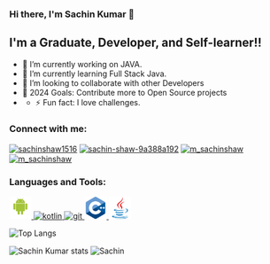### Hi there, I'm Sachin Kumar 👋

## I'm a Graduate, Developer, and Self-learner!!

- 🔭 I’m currently working on JAVA.
- 🌱 I’m currently learning Full Stack Java.
- 👯 I’m looking to collaborate with other Developers
- 🥅 2024 Goals: Contribute more to Open Source projects
- - ⚡ Fun fact: I love challenges.

<h3 align="left">Connect with me:</h3>
<p align="left">
<a href="https://twitter.com/sachinshaw1516" target="blank"><img align="center" src="https://raw.githubusercontent.com/rahuldkjain/github-profile-readme-generator/master/src/images/icons/Social/twitter.svg" alt="sachinshaw1516" height="30" width="40" /></a>
<a href="https://linkedin.com/in/sachin-shaw-9a388a192" target="blank"><img align="center" src="https://raw.githubusercontent.com/rahuldkjain/github-profile-readme-generator/master/src/images/icons/Social/linked-in-alt.svg" alt="sachin-shaw-9a388a192" height="30" width="40" /></a>
<a href="https://instagram.com/m_sachinshaw" target="blank"><img align="center" src="https://raw.githubusercontent.com/rahuldkjain/github-profile-readme-generator/master/src/images/icons/Social/instagram.svg" alt="m_sachinshaw" height="30" width="40" /></a>
  <a href="https://www.hackerrank.com/profile/sachinkr1516" target="blank"><img align="center" src="https://raw.githubusercontent.com/rahuldkjain/github-profile-readme-generator/master/src/images/icons/Social/instagram.svg" alt="m_sachinshaw" height="30" width="40" /></a>
</p>

<h3 align="left">Languages and Tools:</h3>
<p align="left"> <a href="https://developer.android.com" target="_blank"> <img src="https://raw.githubusercontent.com/devicons/devicon/master/icons/android/android-original-wordmark.svg" alt="android" width="40" height="40"/> </a> </a> <a href="https://kotlinlang.org" target="_blank"> <img src="https://www.vectorlogo.zone/logos/kotlinlang/kotlinlang-icon.svg" alt="kotlin" width="40" height="40"/> <a href="https://git-scm.com/" target="_blank"> <img src="https://www.vectorlogo.zone/logos/git-scm/git-scm-icon.svg" alt="git" width="40" height="40"/> </a> <a href="https://www.w3schools.com/cpp/" target="_blank"> <img src="https://raw.githubusercontent.com/devicons/devicon/master/icons/cplusplus/cplusplus-original.svg" alt="cplusplus" width="40" height="40"/> </a><a href="https://www.java.com" target="_blank"> <img src="https://raw.githubusercontent.com/devicons/devicon/master/icons/java/java-original.svg" alt="java" width="40" height="40"/> </a></p>

<!-- ![Laurence's GitHub stats](https://github-readme-stats.vercel.app/api?username=sachinshaw1516&show_icons=true&theme=material-palenight) -->



![Top Langs](https://github-readme-stats.vercel.app/api/top-langs/?username=sachinshaw1516&layout=compact&theme=algolia&show_icons=true)

<img align="center" src="https://github-readme-stats.anuraghazra1.vercel.app/api?username=sachinshaw1516&show_icons=true&include_all_commits=true&theme=algolia" alt="Sachin Kumar stats" />

<img align="center" src="https://github-readme-streak-stats.herokuapp.com/?user=sachinshaw1516&theme=algolia" alt="Sachin" />

<!-- 
We can also add video in it also -->

